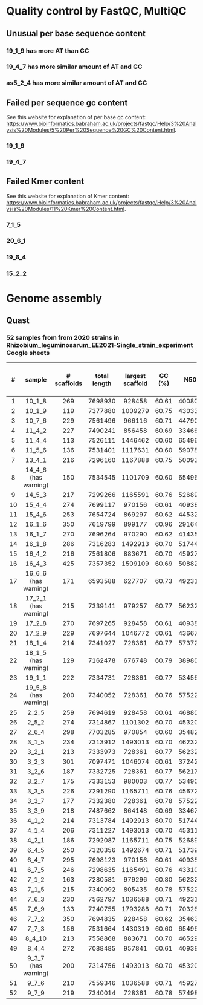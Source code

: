 # Quality control by FastQC, MultiQC
## Unusual per base sequence content

### 19_1_9 has more AT than GC

### 19_4_7 has more similar amount of AT and GC

### as5_2_4 has more similar amount of AT and GC

## Failed per sequence gc content
See this website for explanation of per base gc content: https://www.bioinformatics.babraham.ac.uk/projects/fastqc/Help/3%20Analysis%20Modules/5%20Per%20Sequence%20GC%20Content.html. 

### 19_1_9

### 19_4_7

## Failed Kmer content
See this website for explanation of Kmer content: https://www.bioinformatics.babraham.ac.uk/projects/fastqc/Help/3%20Analysis%20Modules/11%20Kmer%20Content.html. 

### 7_1_5

### 20_6_1

### 19_6_4


### 15_2_2


# Genome assembly 
## Quast
### 52 samples from from 2020 strains in Rhizobium_leguminosarum_EE2021-Single_strain_experiment Google sheets
|#| sample | # scaffolds | total length | largest scaffold | GC (%) | N50 | N90 | auN | L50 | L90 | # N's per 100 kbp  |
|:--:| :----: | :----:    | :----:       | :---:          | :--:   | :--:|:---:|:--: |:--: |:--: | :--:               |
|1| 10_1_8 | 269 |  7698930 | 928458 | 60.61 | 400806 | 116845 | 436794.2 | 7 | 21 | 5.03 |
|2| 10_1_9 | 119 | 7377880  | 1009279 | 60.75 | 430333 | 173037 | 461108.1 | 6 | 18 |  7.94  |
|3| 10_7_6 | 229 | 7561496 | 966116 | 60.71 | 447903 |  86934 | 445840.7 | 7 | 19 |  5.20 | 
|4| 11_4_2 | 227 | 7490241 | 856458 | 60.69 | 334660 | 65380 |  364679.9 | 8 | 24 | 5.19 |
|5| 11_4_4 | 113 | 7526111 | 1446462 | 60.60 | 654969 | 159952 | 678186.6 | 4 | 14 |  6.52  |
|6| 11_5_6 | 136 | 7531401 | 1117631 | 60.60 | 590789 | 205988 | 654709.3  |  5  | 12 | 7.81 | 
|7| 13_4_1 | 216 | 7296160 | 1167888 | 60.75 | 500937 | 120765 | 535202.8 | 5 | 17 |  9.42 |
|8| 14_4_6 (has warning)| 150 | 7534545 | 1101709 | 60.60 | 654969 | 228788 | 677489.1 | 5 | 11 |  7.78 |
|9| 14_5_3 | 217 | 7299266 | 1165591 | 60.76 | 526898 | 120765 | 559835.2 | 5 | 15 | 9.43 |
|10| 15_4_4 | 274 | 7699117 | 970156 | 60.61 | 409389 |  105773  | 486538.2 | 6 | 19 | 6.34 | 
|11| 15_4_6 | 253 | 7654724 | 869297 | 60.62 | 445323 | 114888 | 453915.5 | 6 |  19 | 3.85 | 
|12| 16_1_6 | 350 | 7619799 | 899177 | 60.96 | 291640 | 50655 | 396217.0 | 8 | 28 | 2.73 |
|13| 16_1_7 | 270 | 7696264 | 970290 | 60.62 | 414354 | 105773 | 455952.9 | 6 | 21 | 7.68 |
|14| 16_1_8 | 286 | 7316283 | 1492913 | 60.70 | 517446 | 61754 | 582815.2 | 5 | 20 | 9.38 |
|15| 16_4_2 | 216 | 7561806 | 883671 | 60.70 | 459276 | 74856 | 424792.2 | 7 | 21 | 6.39 | 
|16| 16_4_3 | 425 | 7357352 | 1509109 | 60.69 | 508829 | 69558 | 586323.5 | 5 | 20 | 9.35 |
|17| 16_6_6 (has warning) | 171 | 6593588 | 627707 | 60.73 | 492317 | 74856 | 409345.3 | 6 | 17 | 4.41 | 
|18| 17_2_1 (has warning) | 215 | 7339141 |  979257 | 60.77 | 562328 | 147161 | 534068.6 | 6 | 14 | 6.69 |
|19| 17_2_8 | 270 | 7697265 | 928458 | 60.61 | 409389 | 105773 | 459457.4 | 6 | 20 | 5.09 |
|20| 17_2_9 | 229 | 7697644 | 1046772 | 60.61 | 436676 | 116844 | 517397.3 | 6 | 18 | 6.39 |
|21| 18_1_4 | 214 | 7341027 | 728361 | 60.77 | 573721 | 147161 | 485908.3 | 6 | 15 | 6.77 | 
|22| 18_1_5 (has warning) | 129 | 7162478 | 676748 | 60.79 | 389809 | 152413 | 397830.8 | 7 | 18 | 6.92 |
|23| 19_1_1 | 222 | 7334731 | 728361 | 60.77 | 534564 | 147161 | 465215.6 | 6 | 16 | 5.47 |
|24| 19_5_8 (has warning) | 200 | 7340052 | 728361 | 60.76 | 575221 | 147161 | 503422.5 | 6 | 14 | 7.97 |
|25| 2_2_5 | 259 | 7694619 | 928458 | 60.61 | 468807 | 89372 | 487128.9 | 6 | 21 | 6.34 | 
|26| 2_5_2 | 274 | 7314867 | 1101302 | 60.70 | 453203 | 68938 | 460247.1 | 6 | 20 | 10.69 |
|27| 2_6_4 | 298 | 7703285 | 970854 | 60.60 | 354826 | 116844 | 463980.2 | 6 | 21 | 5.05 | 
|28| 3_1_5 | 234 | 7313912 | 1493013 | 60.70 | 462326 | 85152 | 582249.4 | 6 | 19 | 10.84 |
|29| 3_2_1 | 213 | 7333973 | 728361 | 60.77 | 562328 | 147161 | 476943.0 | 6 | 15 | 6.68 | 
|30| 3_2_3 | 301 | 7097471 | 1046074 | 60.61 | 372426 | 99732 | 485678.2 | 6 | 19 | 4.17 |
|31| 3_2_6 | 187 | 7332725 | 728361 | 60.77 | 562175 | 147161 | 483739.7 | 6 | 15 | 8.11 |
|32| 3_2_7 | 175 | 7333153 | 980003 | 60.77 | 534902 | 147161 | 521483.3 | 6 | 15 | 8.14 |
|33| 3_3_5 | 226 | 7291290 | 1165711 | 60.76 | 456720 | 89373 | 516143.8 | 5 | 19 | 10.79 |
|34| 3_3_7 | 177 | 7332380 | 728361 | 60.78 | 575221 | 147161 | 514321.2 | 6 | 14 | 6.71 |
|35| 3_3_9 | 218 | 7487662 | 864148 | 60.69 | 334675 | 88616 | 366581.0 | 8 | 24 | 3.87 |
|36| 4_1_2 | 214 | 7313784 | 1492913 | 60.70 | 517446 | 90004 | 594910.5 | 5 | 18 | 9.43 |
|37| 4_1_4 | 206 | 7311227 | 1493013 | 60.70 | 453119 | 86038 | 569765.1 | 6 | 20 | 10.75 |
|38| 4_2_1 | 186 | 7292087 | 1165711 | 60.75 | 526898 | 120765 | 554707.6 | 5 | 16 | 9.43 |
|39| 6_4_5 | 250 | 7320356 | 1492674 | 60.71 | 517398 | 89372 | 589651.3 | 5 | 18 | 9.48 |
|40| 6_4_7 | 295 | 7698123 | 970156 | 60.61 | 409389 | 105773 | 492640.7 | 6 | 20 | 7.82 |
|41| 6_7_5 | 246 | 7298635 | 1165491 | 60.76 | 433102 | 104189 | 527662.5 | 6 | 17 | 8.07 |
|42| 7_1_2 | 163 | 7280581 | 979296 | 60.80 | 562328 | 147420 | 538716.8 | 6 | 14 | 8.21 |
|43| 7_1_5 | 215 | 7340092 | 805435 | 60.78 | 575220 | 95675 | 505635.1 | 6 | 15 | 6.73 |
|44| 7_6_3 | 230 | 7562797 | 1036588 | 60.71 | 492317 | 81415 | 477622.2 | 6 | 18 | 6.57 |
|45| 7_6_9 | 133 | 7240755 | 1793288 | 60.71 | 703261 | 163568 | 890689.2 | 4 | 10 | 6.84 |
|46| 7_7_2 | 350 | 7694835 | 928458 | 60.62 | 354634 | 100695 | 431574.9 | 7 | 22 | 5.25 |
|47| 7_7_3 | 156 | 7531664 | 1430319 | 60.60 | 654969 | 102787 | 666484.3 | 4 | 15 | 6.51 |
|48| 8_4_10 | 213 | 7558868 | 883671 | 60.70 | 465297 | 81883 | 437093.4 | 7 | 18 | 5.34 |
|49| 8_4_4 | 272 | 7088485 | 957841 | 60.61 | 409389 | 99732 | 467396.4 | 6 | 20 | 5.53 |
|50| 9_3_7 (has warning) | 200 | 7314756 | 1493013 | 60.70 | 453203 | 107666 | 589980.0 | 6 | 17 | 9.38 |
|51| 9_7_6 | 210 | 7559346 | 1036588 | 60.71 | 459276 | 71230 | 448656.9 | 7 | 19 | 5.11 |
|52| 9_7_9 | 219 | 7340014 | 728361 | 60.78 | 574982 | 147161 | 485798.7 | 6 | 15 | 5.48 |
